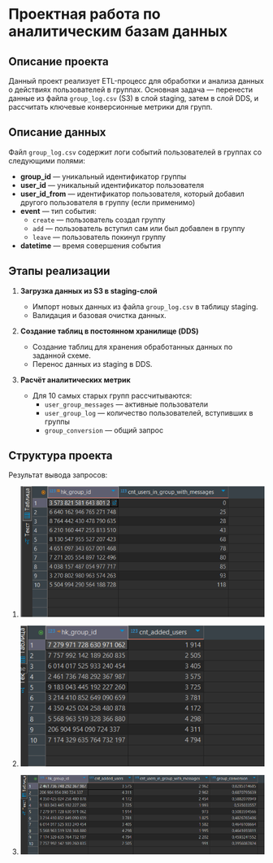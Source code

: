 # Проектная работа по аналитическим базам данных

## Описание проекта

Данный проект реализует ETL-процесс для обработки и анализа данных о действиях пользователей в группах. Основная задача — перенести данные из файла `group_log.csv` (S3) в слой staging, затем в слой DDS, и рассчитать ключевые конверсионные метрики для групп.

## Описание данных

Файл `group_log.csv` содержит логи событий пользователей в группах со следующими полями:

- **group_id** — уникальный идентификатор группы
- **user_id** — уникальный идентификатор пользователя
- **user_id_from** — идентификатор пользователя, который добавил другого пользователя в группу (если применимо)
- **event** — тип события:
    - `create` — пользователь создал группу
    - `add` — пользователь вступил сам или был добавлен в группу
    - `leave` — пользователь покинул группу
- **datetime** — время совершения события

## Этапы реализации

1. **Загрузка данных из S3 в staging-слой**
    - Импорт новых данных из файла `group_log.csv` в таблицу staging.
    - Валидация и базовая очистка данных.

2. **Создание таблиц в постоянном хранилище (DDS)**
    - Создание таблиц для хранения обработанных данных по заданной схеме.
    - Перенос данных из staging в DDS.

3. **Расчёт аналитических метрик**
    - Для 10 самых старых групп рассчитываются:
        - `user_group_messages` — активные пользователи
        - `user_group_log` — количество пользователей, вступивших в группы
        - `group_conversion` — общий запрос

## Структура проекта



Результат вывода запросов: 

1. ![img_1.png](img_1.png)

2. ![img_2.png](img_2.png)

3. ![img.png](img.png)

